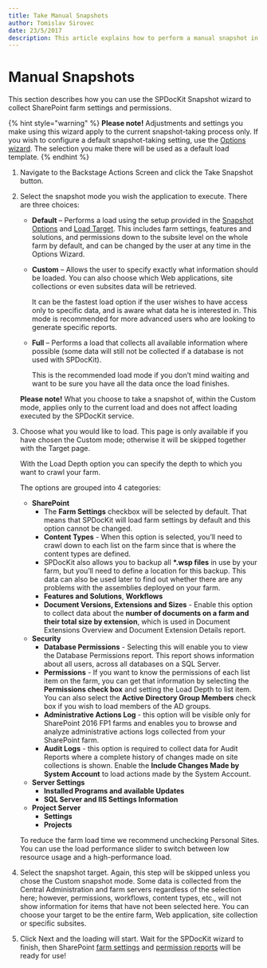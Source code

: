 ```yaml
---
title: Take Manual Snapshots
author: Tomislav Sirovec
date: 23/5/2017
description: This article explains how to perform a manual snapshot in SPDocKit
---
```


# Manual Snapshots

This section describes how you can use the SPDocKit Snapshot wizard to collect SharePoint farm settings and permissions. 

{% hint style="warning" %}
**Please note!** Adjustments and settings you make using this wizard apply to the current snapshot-taking process only. If you wish to configure a default snapshot-taking setting, use the [Options wizard](../configure-and-extend-spdockit/options-wizard.md). The selection you make there will be used as a default load template.
{% endhint %}

1. Navigate to the Backstage Actions Screen and click the Take Snapshot button.
2. Select the snapshot mode you wish the application to execute. There are three choices:

   * **Default** – Performs a load using the setup provided in the [Snapshot Options](../configure-and-extend-spdockit/options-wizard.md) and [Load Target](../configure-and-extend-spdockit/options-wizard.md). This includes farm settings, features and solutions, and permissions down to the subsite level on the whole farm by default, and can be changed by the user at any time in the Options Wizard.
   * **Custom** – Allows the user to specify exactly what information should be loaded. You can also choose which Web applications, site collections or even subsites data will be retrieved.

     It can be the fastest load option if the user wishes to have access only to specific data, and is aware what data he is interested in. This mode is recommended for more advanced users who are looking to generate specific reports.

   * **Full** – Performs a load that collects all available information where possible \(some data will still not be collected if a database is not used with SPDocKit\).

     This is the recommended load mode if you don’t mind waiting and want to be sure you have all the data once the load finishes.

   **Please note!** What you choose to take a snapshot of, within the Custom mode, applies only to the current load and does not affect loading executed by the SPDocKit service.

3. Choose what you would like to load. This page is only available if you have chosen the Custom mode; otherwise it will be skipped together with the Target page.

   With the Load Depth option you can specify the depth to which you want to crawl your farm.

   The options are grouped into 4 categories:

   * **SharePoint**
     * The **Farm Settings** checkbox will be selected by default. That means that SPDocKit will load farm settings by default and this option cannot be changed. 
     * **Content Types** - When this option is selected, you’ll need to crawl down to each list on the farm since that is where the content types are defined.
     * SPDocKit also allows you to backup all **\*.wsp files** in use by your farm, but you’ll need to define a location for this backup. This data can also be used later to find out whether there are any problems with the assemblies deployed on your farm.
     * **Features and Solutions**, **Workflows**
     * **Document Versions, Extensions and Sizes** - Enable this option to collect data about the **number of documents on a farm and their total size by extension**, which is used in Document Extensions Overview and Document Extension Details report.
   * **Security**
     * **Database Permissions** - Selecting this will enable you to view the Database Permissions report. This report shows information about all users, across all databases on a SQL Server. 
     * **Permissions** - If you want to know the permissions of each list item on the farm, you can get that information by selecting the **Permissions check box** and setting the Load Depth to list item. You can also select the **Active Directory Group Members** check box if you wish to load members of the AD groups. 
     * **Administrative Actions Log** - this option will be visible only for SharePoint 2016 FP1 farms and enables you to browse and analyze administrative actions logs collected from your SharePoint farm.
     * **Audit Logs** - this option is required to collect data for Audit Reports where a complete history of changes made on site collections is shown. Enable the **Include Changes Made by System Account** to load actions made by the System Account. 
   * **Server Settings**
     * **Installed Programs and available Updates**
     * **SQL Server and IIS Settings Information**
   * **Project Server**
     * **Settings**
     * **Projects** 

   To reduce the farm load time we recommend unchecking Personal Sites. You can use the load performance slider to switch between low resource usage and a high-performance load.

4. Select the snapshot target. Again, this step will be skipped unless you chose the Custom snapshot mode. Some data is collected from the Central Administration and farm servers regardless of the selection here; however, permissions, workflows, content types, etc., will not show information for items that have not been selected here. You can choose your target to be the entire farm, Web application, site collection or specific subsites.
5. Click Next and the loading will start. Wait for the SPDocKit wizard to finish, then SharePoint [farm settings](../explore-reports-and-create-documentation/farm-explorer/farm-explorer-reports.md) and [permission reports](../explore-reports-and-create-documentation/permission-reports/permissions-reports-screen.md) will be ready for use!

